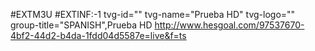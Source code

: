 #EXTM3U
#EXTINF:-1 tvg-id="" tvg-name="Prueba HD" tvg-logo="" group-title="SPANISH",Prueba HD
http://www.hesgoal.com/97537670-4bf2-44d2-b4da-1fdd04d5587e=live&f=ts
